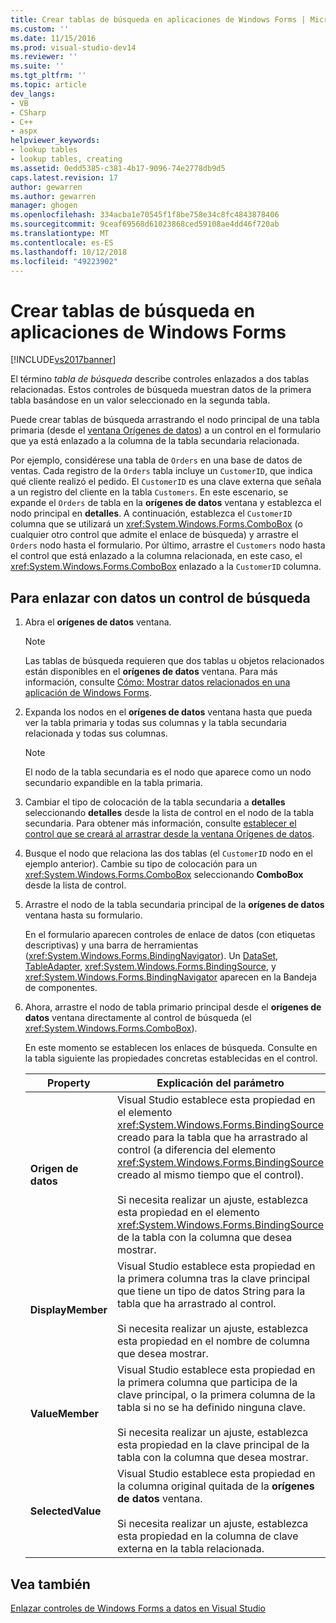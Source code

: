 ```yaml
---
title: Crear tablas de búsqueda en aplicaciones de Windows Forms | Microsoft Docs
ms.custom: ''
ms.date: 11/15/2016
ms.prod: visual-studio-dev14
ms.reviewer: ''
ms.suite: ''
ms.tgt_pltfrm: ''
ms.topic: article
dev_langs:
- VB
- CSharp
- C++
- aspx
helpviewer_keywords:
- lookup tables
- lookup tables, creating
ms.assetid: 0edd5385-c381-4b17-9096-74e2778db9d5
caps.latest.revision: 17
author: gewarren
ms.author: gewarren
manager: ghogen
ms.openlocfilehash: 334acba1e70545f1f8be758e34c8fc4843878406
ms.sourcegitcommit: 9ceaf69568d61023868ced59108ae4dd46f720ab
ms.translationtype: MT
ms.contentlocale: es-ES
ms.lasthandoff: 10/12/2018
ms.locfileid: "49223902"
---
```

# <a name="create-lookup-tables-in-windows-forms-applications"></a>Crear tablas de búsqueda en aplicaciones de Windows Forms
[!INCLUDE[vs2017banner](../includes/vs2017banner.md)]

  
El término *tabla de búsqueda* describe controles enlazados a dos tablas relacionadas. Estos controles de búsqueda muestran datos de la primera tabla basándose en un valor seleccionado en la segunda tabla.  
  
 Puede crear tablas de búsqueda arrastrando el nodo principal de una tabla primaria (desde el [ventana Orígenes de datos](http://msdn.microsoft.com/library/0d20f699-cc95-45b3-8ecb-c7edf1f67992)) a un control en el formulario que ya está enlazado a la columna de la tabla secundaria relacionada.  
  
 Por ejemplo, considérese una tabla de `Orders` en una base de datos de ventas. Cada registro de la `Orders` tabla incluye un `CustomerID`, que indica qué cliente realizó el pedido. El `CustomerID` es una clave externa que señala a un registro del cliente en la tabla `Customers`. En este escenario, se expande el `Orders` de tabla en la **orígenes de datos** ventana y establezca el nodo principal en **detalles**. A continuación, establezca el `CustomerID` columna que se utilizará un <xref:System.Windows.Forms.ComboBox> (o cualquier otro control que admite el enlace de búsqueda) y arrastre el `Orders` nodo hasta el formulario. Por último, arrastre el `Customers` nodo hasta el control que está enlazado a la columna relacionada, en este caso, el <xref:System.Windows.Forms.ComboBox> enlazado a la `CustomerID` columna.  
  
## <a name="to-databind-a-lookup-control"></a>Para enlazar con datos un control de búsqueda  
  
1.  Abra el **orígenes de datos** ventana.  
  
    > [!NOTE]
    >  Las tablas de búsqueda requieren que dos tablas u objetos relacionados están disponibles en el **orígenes de datos** ventana. Para más información, consulte [Cómo: Mostrar datos relacionados en una aplicación de Windows Forms](../data-tools/how-to-display-related-data-in-a-windows-forms-application.md).  
  
2.  Expanda los nodos en el **orígenes de datos** ventana hasta que pueda ver la tabla primaria y todas sus columnas y la tabla secundaria relacionada y todas sus columnas.  
  
    > [!NOTE]
    >  El nodo de la tabla secundaria es el nodo que aparece como un nodo secundario expandible en la tabla primaria.  
  
3.  Cambiar el tipo de colocación de la tabla secundaria a **detalles** seleccionando **detalles** desde la lista de control en el nodo de la tabla secundaria. Para obtener más información, consulte [establecer el control que se creará al arrastrar desde la ventana Orígenes de datos](../data-tools/set-the-control-to-be-created-when-dragging-from-the-data-sources-window.md).  
  
4.  Busque el nodo que relaciona las dos tablas (el `CustomerID` nodo en el ejemplo anterior). Cambie su tipo de colocación para un <xref:System.Windows.Forms.ComboBox> seleccionando **ComboBox** desde la lista de control.  
  
5.  Arrastre el nodo de la tabla secundaria principal de la **orígenes de datos** ventana hasta su formulario.  
  
     En el formulario aparecen controles de enlace de datos (con etiquetas descriptivas) y una barra de herramientas (<xref:System.Windows.Forms.BindingNavigator>). Un [DataSet](../data-tools/dataset-tools-in-visual-studio.md), [TableAdapter](../data-tools/tableadapter-overview.md), <xref:System.Windows.Forms.BindingSource>, y <xref:System.Windows.Forms.BindingNavigator> aparecen en la Bandeja de componentes.  
  
6.  Ahora, arrastre el nodo de tabla primario principal desde el **orígenes de datos** ventana directamente al control de búsqueda (el <xref:System.Windows.Forms.ComboBox>).  
  
     En este momento se establecen los enlaces de búsqueda. Consulte en la tabla siguiente las propiedades concretas establecidas en el control.  
  
    |Property|Explicación del parámetro|  
    |--------------|----------------------------|  
    |**Origen de datos**|Visual Studio establece esta propiedad en el elemento <xref:System.Windows.Forms.BindingSource> creado para la tabla que ha arrastrado al control (a diferencia del elemento <xref:System.Windows.Forms.BindingSource> creado al mismo tiempo que el control).<br /><br /> Si necesita realizar un ajuste, establezca esta propiedad en el elemento <xref:System.Windows.Forms.BindingSource> de la tabla con la columna que desea mostrar.|  
    |**DisplayMember**|Visual Studio establece esta propiedad en la primera columna tras la clave principal que tiene un tipo de datos String para la tabla que ha arrastrado al control.<br /><br /> Si necesita realizar un ajuste, establezca esta propiedad en el nombre de columna que desea mostrar.|  
    |**ValueMember**|Visual Studio establece esta propiedad en la primera columna que participa de la clave principal, o la primera columna de la tabla si no se ha definido ninguna clave.<br /><br /> Si necesita realizar un ajuste, establezca esta propiedad en la clave principal de la tabla con la columna que desea mostrar.|  
    |**SelectedValue**|Visual Studio establece esta propiedad en la columna original quitada de la **orígenes de datos** ventana.<br /><br /> Si necesita realizar un ajuste, establezca esta propiedad en la columna de clave externa en la tabla relacionada.|  
  
## <a name="see-also"></a>Vea también  
 [Enlazar controles de Windows Forms a datos en Visual Studio](../data-tools/bind-windows-forms-controls-to-data-in-visual-studio.md)

